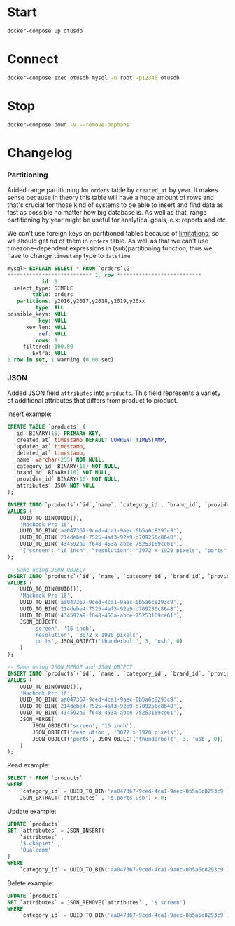 # Start

```sh
docker-compose up otusdb
```

# Connect

```sh
docker-compose exec otusdb mysql -u root -p12345 otusdb
```

# Stop

```sh
docker-compose down -v --remove-orphans
```

# Changelog

### Partitioning

Added range partitioning for `orders` table by `created_at` by year.
It makes sense because in theory this table will have a huge amount of rows
and that's crucial for those kind of systems to be able to insert and find data
as fast as possible no matter how big database is.
As well as that, range partitioning by year might be useful for analytical goals, e.x:
reports and etc.

We can't use foreign keys on partitioned tables because of [limitations](https://dev.mysql.com/doc/refman/8.0/en/partitioning-limitations.html),
so we should get rid of them in `orders` table.
As well as that we can't use timezone-dependent expressions in (sub)partitioning function, thus we have to 
change `timestamp` type to `datetime`.

```sql
mysql> EXPLAIN SELECT * FROM `orders`\G
*************************** 1. row ***************************
           id: 1
  select_type: SIMPLE
        table: orders
   partitions: y2016,y2017,y2018,y2019,y20xx
         type: ALL
possible_keys: NULL
          key: NULL
      key_len: NULL
          ref: NULL
         rows: 1
     filtered: 100.00
        Extra: NULL
1 row in set, 1 warning (0.00 sec)
```

### JSON

Added JSON field `attributes` into `products`. This field represents a variety of additional attributes
that differs from product to product.

Insert example:
```sql
CREATE TABLE `products` (
  `id` BINARY(16) PRIMARY KEY,
  `created_at` timestamp DEFAULT CURRENT_TIMESTAMP,
  `updated_at` timestamp,
  `deleted_at` timestamp,
  `name` varchar(255) NOT NULL,
  `category_id` BINARY(16) NOT NULL,
  `brand_id` BINARY(16) NOT NULL,
  `provider_id` BINARY(16) NOT NULL,
  `attributes` JSON NOT NULL
);

INSERT INTO `products`(`id`,`name`, `category_id`, `brand_id`, `provider_id`, `attributes`)
VALUES (
    UUID_TO_BIN(UUID()),
    'Macbook Pro 16',
    UUID_TO_BIN('aa047367-9ced-4ca1-9aec-0b5a6c8293c9'),
    UUID_TO_BIN('214debe4-7525-4af3-92e9-d709256c8648'),
    UUID_TO_BIN('434592a9-f648-453a-abce-75253169ce61'),
    '{"screen": "16 inch", "resolution": "3072 x 1920 pixels", "ports": {"thunderbolt": 3, "usb": 0}}'
);

-- Same using JSON_OBJECT
INSERT INTO `products`(`id`, `name`, `category_id`, `brand_id`, `provider_id`, `attributes`)
VALUES (
    UUID_TO_BIN(UUID()),
    'Macbook Pro 16',
    UUID_TO_BIN('aa047367-9ced-4ca1-9aec-0b5a6c8293c9'),
    UUID_TO_BIN('214debe4-7525-4af3-92e9-d709256c8648'),
    UUID_TO_BIN('434592a9-f648-453a-abce-75253169ce61'),
    JSON_OBJECT(
        'screen', '16 inch',
        'resolution', '3072 x 1920 pixels',
        'ports', JSON_OBJECT('thunderbolt', 3, 'usb', 0)
    )
);

-- Same using JSON_MERGE and JSON_OBJECT
INSERT INTO `products`(`id`, `name`, `category_id`, `brand_id`, `provider_id`, `attributes`)
VALUES (
    UUID_TO_BIN(UUID()),
    'Macbook Pro 16',
    UUID_TO_BIN('aa047367-9ced-4ca1-9aec-0b5a6c8293c9'),
    UUID_TO_BIN('214debe4-7525-4af3-92e9-d709256c8648'),
    UUID_TO_BIN('434592a9-f648-453a-abce-75253169ce61'),
    JSON_MERGE(
        JSON_OBJECT('screen', '16 inch'),
        JSON_OBJECT('resolution', '3072 x 1920 pixels'),
        JSON_OBJECT('ports', JSON_OBJECT('thunderbolt', 3, 'usb', 0))
    )
);
```

Read example:
```sql
SELECT * FROM `products`
WHERE
    `category_id` = UUID_TO_BIN('aa047367-9ced-4ca1-9aec-0b5a6c8293c9') AND
    JSON_EXTRACT(`attributes` , '$.ports.usb') > 0;
```

Update example:
```sql
UPDATE `products`
SET `attributes` = JSON_INSERT(
    `attributes` ,
    '$.chipset' ,
    'Qualcomm'
)
WHERE
    `category_id` = UUID_TO_BIN('aa047367-9ced-4ca1-9aec-0b5a6c8293c9')
```

Delete example:
```sql
UPDATE `products`
SET `attributes` = JSON_REMOVE(`attributes` , '$.screen')
WHERE
    `category_id` = UUID_TO_BIN('aa047367-9ced-4ca1-9aec-0b5a6c8293c9');
```